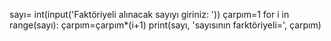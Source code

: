 sayı= int(input('Faktöriyeli alınacak sayıyı giriniz: '))
çarpım=1
for i in range(sayı):
    çarpım=çarpım*(i+1)
print(sayı, 'sayısının farktöriyeli=', çarpım)
